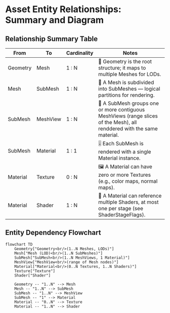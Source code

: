 # Asset Entity Relationships: Summary and Diagram

## Relationship Summary Table

| From      | To        | Cardinality | Notes                                                                 |
|-----------|-----------|-------------|-----------------------------------------------------------------------|
| Geometry  | Mesh      | 1 : N       | 🌳 Geometry is the root structure; it maps to multiple Meshes for LODs. |
| Mesh      | SubMesh   | 1 : N       | 🧩 A Mesh is subdivided into SubMeshes — logical partitions for rendering. |
| SubMesh   | MeshView  | 1 : N       | 📏 A SubMesh groups one or more contiguous MeshViews (range slices of the Mesh), all renddered with the same material. |
| SubMesh   | Material  | 1 : 1       | 🎚️ Each SubMesh is rendered with a single Material instance.         |
| Material  | Texture   | 0 : N       | 🖼️ A Material can have zero or more Textures (e.g., color maps, normal maps). |
| Material  | Shader    | 1 : N       | 🧠 A Material can reference multiple Shaders, at most one per stage (see ShaderStageFlags). |

## Entity Dependency Flowchart

```mermaid
flowchart TD
    Geometry["Geometry<br/>(1..N Meshes, LODs)"]
    Mesh["Mesh (LOD)<br/>(1..N SubMeshes)"]
    SubMesh["SubMesh<br/>(1..N MeshViews, 1 Material)"]
    MeshView["MeshView<br/>(range of Mesh nodes)"]
    Material["Material<br/>(0..N Textures, 1..N Shaders)"]
    Texture["Texture"]
    Shader["Shader"]

    Geometry -- "1..N" --> Mesh
    Mesh -- "1..N" --> SubMesh
    SubMesh -- "1..N" --> MeshView
    SubMesh -- "1" --> Material
    Material -- "0..N" --> Texture
    Material -- "1..N" --> Shader
```
